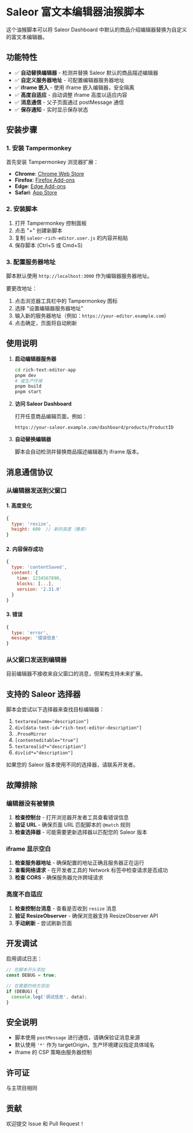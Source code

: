 # Saleor 富文本编辑器油猴脚本

这个油猴脚本可以将 Saleor Dashboard 中默认的商品介绍编辑器替换为自定义的富文本编辑器。

## 功能特性

- ✅ **自动替换编辑器** - 检测并替换 Saleor 默认的商品描述编辑器
- ✅ **自定义服务器地址** - 可配置编辑器服务器地址
- ✅ **iframe 嵌入** - 使用 iframe 嵌入编辑器，安全隔离
- ✅ **高度自适应** - 自动调整 iframe 高度以适应内容
- ✅ **消息通信** - 父子页面通过 postMessage 通信
- ✅ **保存通知** - 实时显示保存状态

## 安装步骤

### 1. 安装 Tampermonkey

首先安装 Tampermonkey 浏览器扩展：

- **Chrome**: [Chrome Web Store](https://chrome.google.com/webstore/detail/tampermonkey/dhdgffkkebhmkfjojejmpbldmpobfkfo)
- **Firefox**: [Firefox Add-ons](https://addons.mozilla.org/firefox/addon/tampermonkey/)
- **Edge**: [Edge Add-ons](https://microsoftedge.microsoft.com/addons/detail/tampermonkey/iikmkjmpaadaobahmlepeloendndfphd)
- **Safari**: [App Store](https://apps.apple.com/app/tampermonkey/id1482490089)

### 2. 安装脚本

1. 打开 Tampermonkey 控制面板
2. 点击 "+" 创建新脚本
3. 复制 `saleor-rich-editor.user.js` 的内容并粘贴
4. 保存脚本 (Ctrl+S 或 Cmd+S)

### 3. 配置服务器地址

脚本默认使用 `http://localhost:3000` 作为编辑器服务器地址。

要更改地址：

1. 点击浏览器工具栏中的 Tampermonkey 图标
2. 选择 "设置编辑器服务器地址"
3. 输入新的服务器地址（例如：`https://your-editor.example.com`）
4. 点击确定，页面将自动刷新

## 使用说明

1. **启动编辑器服务器**

   ```bash
   cd rich-text-editor-app
   pnpm dev
   # 或生产环境
   pnpm build
   pnpm start
   ```

2. **访问 Saleor Dashboard**

   打开任意商品编辑页面，例如：
   ```
   https://your-saleor.example.com/dashboard/products/ProductID
   ```

3. **自动替换编辑器**

   脚本会自动检测并替换商品描述编辑器为 iframe 版本。

## 消息通信协议

### 从编辑器发送到父窗口

#### 1. 高度变化
```javascript
{
  type: 'resize',
  height: 600  // 新的高度（像素）
}
```

#### 2. 内容保存成功
```javascript
{
  type: 'contentSaved',
  content: {
    time: 1234567890,
    blocks: [...],
    version: '2.31.0'
  }
}
```

#### 3. 错误
```javascript
{
  type: 'error',
  message: '错误信息'
}
```

### 从父窗口发送到编辑器

目前编辑器不接收来自父窗口的消息，但架构支持未来扩展。

## 支持的 Saleor 选择器

脚本会尝试以下选择器来查找目标编辑器：

1. `textarea[name="description"]`
2. `div[data-test-id="rich-text-editor-description"]`
3. `.ProseMirror`
4. `[contenteditable="true"]`
5. `textarea[id*="description"]`
6. `div[id*="description"]`

如果您的 Saleor 版本使用不同的选择器，请联系开发者。

## 故障排除

### 编辑器没有被替换

1. **检查控制台** - 打开浏览器开发者工具查看错误信息
2. **验证 URL** - 确保页面 URL 匹配脚本的 `@match` 规则
3. **检查选择器** - 可能需要更新选择器以匹配您的 Saleor 版本

### iframe 显示空白

1. **检查服务器地址** - 确保配置的地址正确且服务器正在运行
2. **查看网络请求** - 在开发者工具的 Network 标签中检查请求是否成功
3. **检查 CORS** - 确保服务器允许跨域请求

### 高度不自适应

1. **检查控制台消息** - 查看是否收到 `resize` 消息
2. **验证 ResizeObserver** - 确保浏览器支持 ResizeObserver API
3. **手动刷新** - 尝试刷新页面

## 开发调试

启用调试日志：

```javascript
// 在脚本开头添加
const DEBUG = true;

// 在需要的地方添加
if (DEBUG) {
  console.log('调试信息', data);
}
```

## 安全说明

- 脚本使用 `postMessage` 进行通信，请确保验证消息来源
- 默认使用 `'*'` 作为 targetOrigin，生产环境建议指定具体域名
- iframe 的 CSP 策略由服务器控制

## 许可证

与主项目相同

## 贡献

欢迎提交 Issue 和 Pull Request！
